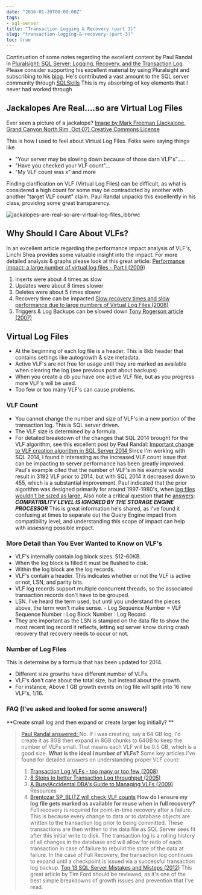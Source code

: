 ```yaml
---
date: "2016-01-20T00:00:00Z"
tags:
- sql-server
title: "Transaction Logging & Recovery (part 3)"
slug: "transaction-logging-&-recovery-(part-3)"
toc: true
---
```


Continuation of some notes regarding the excellent content by Paul Randal in [Pluralsight: SQL Server: Logging, Recovery, and the Transaction Log](http://www.pluralsight.com/courses/sqlserver-logging).
Please consider supporting his excellent material by using Pluralsight and subscribing to his [blog](http://www.sqlskills.com/blogs/paul/). He's contributed a vast amount to the SQL server community through [SQLSkills](https://www.sqlskills.com/sql-server-resources/) This is my absorbing of key elements that I never had worked through

## Jackalopes Are Real....so are Virtual Log Files

Ever seen a picture of a jackalope?
[Image by Mark Freeman (Jackalope, Grand Canyon North Rim, Oct 07) Creative Commons License](https://www.flickr.com/photos/46357488@N00/1778904004)

This is how I used to feel about Virtual Log Files. Folks were saying things like

*   "Your server may be slowing down because of those darn VLF's".....
*   "Have you checked your VLF count"...
*   "My VLF count was x" and more

Finding clarification on VLF (Virtual Log Files) can be difficult, as what is considered a high count for some may be contradicted by another with another "target VLF count" claim.
Paul Randal unpacks this excellently in his class, providing some great transparency.

![jackalopes-are-real-so-are-virtual-log-files_ibbrwc](/images/jackalopes-are-real-so-are-virtual-log-files_ibbrwc.png)

## Why Should I Care About VLFs?

In an excellent article regarding the performance impact analysis of VLF's, Linchi Shea provides some valuable insight into the impact.
For more detailed analysis & graphs please look at this great article:
[Performance impact: a large number of virtual log files - Part I (2009)](http://sqlblog.com/blogs/linchi_shea/archive/2009/02/09/performance-impact-a-large-number-of-virtual-log-files-part-i.aspx)

1.  Inserts were about 4 times as slow
2.  Updates were about 8 times slower
3.  Deletes were about 5 times slower
4.  Recovery time can be impacted [Slow recovery times and slow performance due to large numbers of Virtual Log Files (2008)](http://blogs.msdn.com/b/grahamk/archive/2008/05/16/slow-recovery-times-and-slow-performance-due-to-large-numbers-of-virtual-log-files.aspx)
5.  Triggers & Log Backups can be slowed down [Tony Rogerson article (2007)](http://sqlblogcasts.com/blogs/tonyrogerson/archive/2007/07/25/sql-2000-yes-lots-of-vlf-s-are-bad-improve-the-performance-of-your-triggers-and-log-backups-on-2000.aspx)

## Virtual Log Files

*   At the beginning of each log file is a header. This is 8kb header that contains settings like autogrowth & size metadata.
*   Active VLF's are not free for usage until they are marked as available when clearing the log (see previous post about backups)
*   When you create a db you have one active VLF file, but as you progress more VLF's will be used.
*   Too few or too many VLF's can cause problems.

### VLF Count

*   You cannot change the number and size of VLF's in a new portion of the transaction log. This is SQL server driven.
*   The VLF size is determined by a formula.
*   For detailed breakdown of the changes that SQL 2014 brought for the VLF algorithm, see this excellent post by Paul Randal: [Important change to VLF creation algorithm in SQL Server 2014 ](http://www.sqlskills.com/blogs/paul/important-change-vlf-creation-algorithm-sql-server-2014/)
Since I'm working with SQL 2014, I found it interesting as the increased VLF count issue that can be impacting to server performance has been greatly improved. Paul's example cited that the number of VLF's in his example would result in 3192 VLF prior to 2014, but with SQL 2014 it decreased down to 455, which is a substantial improvement. Paul indicated that the prior algorithm was designed primarily for around 1997-1980's, when [log files wouldn't be sized as large.](http://www.sqlskills.com/blogs/paul/important-change-vlf-creation-algorithm-sql-server-2014/#comment-643223)
Also note a critical question that he [answers](http://www.sqlskills.com/blogs/paul/important-change-vlf-creation-algorithm-sql-server-2014/): **_COMPATIBILITY LEVEL IS IGNORED BY THE STORAGE ENGINE PROCESSOR_**
This is great information he's shared, as I've found it confusing at times to separate out the Query Engine impact from compatibility level, and understanding this scope of impact can help with assessing possible impact.

### More Detail than You Ever Wanted to Know on VLF's

*   VLF's internally contain log block sizes. 512-60KB.
*   When the log block is filled it must be flushed to disk.
*   Within the log block are the log records.
*   VLF's contain a header. This indicates whether or not the VLF is active or not, LSN, and parity bits.
*   VLF log records support multiple concurrent threads, so the associated transaction records don't have to be grouped.
*   LSN. I've heard the term used, but until you understand the pieces above, the term won't make sense. - Log Sequence Number = VLF Sequence Number : Log Block Number : Log Record
*   They are important as the LSN is stamped on the data file to show the most recent log record it reflects, letting sql server know during crash recovery that recovery needs to occur or not.

### Number of Log Files

This is determine by a formula that has been updated for 2014.

*   Different size growths have different number of VLFs.
*   VLF's don't care about the total size, but instead about the growth.
*   For instance, Above 1 GB growth events on log file will split into 16 new VLF's, 1/16.

### FAQ (I've asked and looked for some answers!)

**Create small log and then expand or create larger log initially? **

> [Paul Randal answered: ](http://www.sqlskills.com/blogs/paul/important-change-vlf-creation-algorithm-sql-server-2014/#comment-811320) No. If I was creating, say a 64 GB log, I'd create it as 8GB then expand in 8GB chunks to 64GB to keep the number of VLFs small. That means each VLF will be 0.5 GB, which is a good size.
> **What is the ideal l number of VLFs?**
> Some key articles I've found for detailed answers on understanding proper VLF count:
>
> 1.  [Transaction Log VLFs - too many or too few (2008)](http://www.sqlskills.com/blogs/kimberly/transaction-log-vlfs-too-many-or-too-few/)
> 2.  [8 Steps to better Transaction Log throughput (2005)](http://www.sqlskills.com/blogs/kimberly/8-steps-to-better-transaction-log-throughput/)
> 3.  [A Busy/Accidental DBA's Guide to Managing VLFs (2009)](http://adventuresinsql.com/2009/12/a-busyaccidental-dbas-guide-to-managing-vlfs/)
> Resources
> 4.  [Brentozar SP_BLITZ will check VLF counts](http://www.brentozar.com/blitz/high-virtual-log-file-vlf-count/)
> **How do I ensure my log file gets marked as available for reuse when in full recovery?**
> Full recovery is required for point-in-time recovery after a failure. This is because every change to data or to database objects are written to the transaction log prior to being committed. These transactions are then written to the data file as SQL Server sees fit after this initial write to disk. The transaction log is a rolling history of all changes in the database and will allow for redo of each transaction in case of failure to rebuild the state of the data at failure. In the case of Full Recovery, the transaction log continues to expand until a checkpoint is issued via a successful transaction log backup. [Top 13 SQL Server Mistakes and Misteps (2012)](http://thesqlagentman.com/2012/03/top-13-sql-server-mistakes-and-missteps-10-default-database-autogrowth-settings/) This great article by Tim Ford should be reviewed, as it's one of the best simple breakdowns of growth issues and prevention that I've read.
